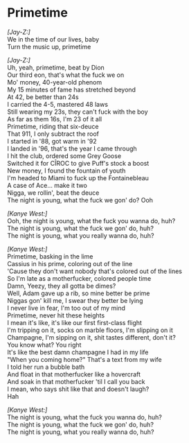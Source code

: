 # Primetime

_[Jay-Z:]_  
We in the time of our lives, baby  
Turn the music up, primetime  

_[Jay-Z:]_  
Uh, yeah, primetime, beat by Dion  
Our third eon, that's what the fuck we on  
Mo' money, 40-year-old phenom  
My 15 minutes of fame has stretched beyond  
At 42, be better than 24s  
I carried the 4-5, mastered 48 laws  
Still wearing my 23s, they can't fuck with the boy  
As far as them 16s, I'm 23 of it all  
Primetime, riding that six-deuce  
That 911, I only subtract the roof  
I started in '88, got warm in '92  
I landed in '96, that's the year I came through  
I hit the club, ordered some Grey Goose  
Switched it for CÎROC to give Puff's stock a boost  
New money, I found the fountain of youth  
I'm headed to Miami to fuck up the Fontainebleau  
A case of Ace… make it two  
Nigga, we rollin', beat the deuce  
The night is young, what the fuck we gon' do? Ooh  

_[Kanye West:]_  
Ooh, the night is young, what the fuck you wanna do, huh?  
The night is young, what the fuck we gon' do, huh?  
The night is young, what you really wanna do, huh?  

_[Kanye West:]_  
Primetime, basking in the lime  
Cassius in his prime, coloring out of the line  
'Cause they don't want nobody that's colored out of the lines  
So I'm late as a motherfucker, colored people time  
Damn, Yeezy, they all gotta be dimes?  
Well, Adam gave up a rib, so mine better be prime  
Niggas gon' kill me, I swear they better be lying  
I never live in fear, I'm too out of my mind  
Primetime, never hit these heights  
I mean it's like, it's like our first first-class flight  
I'm tripping on it, socks on marble floors, I'm slipping on it  
Champagne, I'm sipping on it, shit tastes different, don't it?  
You know what? You right  
It's like the best damn champagne I had in my life  
"When you coming home?" That's a text from my wife  
I told her run a bubble bath  
And float in that motherfucker like a hovercraft  
And soak in that motherfucker 'til I call you back  
I mean, who says shit like that and doesn't laugh?  
Hah  

_[Kanye West:]_  
The night is young, what the fuck you wanna do, huh?  
The night is young, what the fuck we gon' do, huh?  
The night is young, what you really wanna do, huh?
